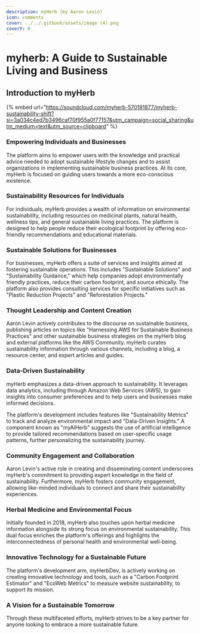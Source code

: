 ```yaml
---
description: myHerb (by Aaron Levin)
icon: comments
cover: ../../.gitbook/assets/image (4).png
coverY: 0
---
```


# myherb: A Guide to Sustainable Living and Business

## **Introduction to myHerb**

{% embed url="https://soundcloud.com/myherb-570191877/myherb-sustainability-shift?si=3a034c4ed7b3496caf70f955a0f77157&utm_campaign=social_sharing&utm_medium=text&utm_source=clipboard" %}

### **Empowering Individuals and Businesses**

The platform aims to empower users with the knowledge and practical advice needed to adopt sustainable lifestyle changes and to assist organizations in implementing sustainable business practices. At its core, myHerb is focused on guiding users towards a more eco-conscious existence.

### **Sustainability Resources for Individuals**

For individuals, myHerb provides a wealth of information on environmental sustainability, including resources on medicinal plants, natural health, wellness tips, and general sustainable living practices. The platform is designed to help people reduce their ecological footprint by offering eco-friendly recommendations and educational materials.

### **Sustainable Solutions for Businesses**

For businesses, myHerb offers a suite of services and insights aimed at fostering sustainable operations. This includes "Sustainable Solutions" and "Sustainability Guidance," which help companies adopt environmentally friendly practices, reduce their carbon footprint, and source ethically. The platform also provides consulting services for specific initiatives such as "Plastic Reduction Projects" and "Reforestation Projects."

### **Thought Leadership and Content Creation**

Aaron Levin actively contributes to the discourse on sustainable business, publishing articles on topics like "Harnessing AWS for Sustainable Business Practices" and other sustainable business strategies on the myHerb blog and external platforms like the AWS Community. myHerb curates sustainability information through various channels, including a blog, a resource center, and expert articles and guides.

### **Data-Driven Sustainability**

myHerb emphasizes a data-driven approach to sustainability. It leverages data analytics, including through Amazon Web Services (AWS), to gain insights into consumer preferences and to help users and businesses make informed decisions.&#x20;

The platform's development includes features like "Sustainability Metrics" to track and analyze environmental impact and "Data-Driven Insights." A component known as "myAIHerb" suggests the use of artificial intelligence to provide tailored recommendations based on user-specific usage patterns, further personalizing the sustainability journey.

### **Community Engagement and Collaboration**

Aaron Levin's active role in creating and disseminating content underscores myHerb's commitment to providing expert knowledge in the field of sustainability. Furthermore, myHerb fosters community engagement, allowing like-minded individuals to connect and share their sustainability experiences.

### **Herbal Medicine and Environmental Focus**

Initially founded in 2018, myHerb also touches upon herbal medicine information alongside its strong focus on environmental sustainability. This dual focus enriches the platform's offerings and highlights the interconnectedness of personal health and environmental well-being.

### **Innovative Technology for a Sustainable Future**

The platform's development arm, myHerbDev, is actively working on creating innovative technology and tools, such as a "Carbon Footprint Estimator" and "EcoWeb Metrics" to measure website sustainability, to support its mission.

### **A Vision for a Sustainable Tomorrow**

Through these multifaceted efforts, myHerb strives to be a key partner for anyone looking to embrace a more sustainable future.
